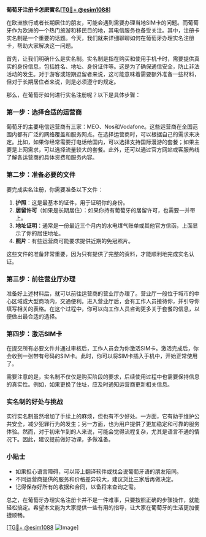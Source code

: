 **葡萄牙注册卡怎麽實名[[TG💪+ @esim1088](https://t.me/s/esim1088)]**

在欧洲旅行或者长期居住的朋友，可能会遇到需要办理当地SIM卡的问题。而葡萄牙作为欧洲的一个热门旅游和移民目的地，其电信服务也备受关注。其中，注册卡实名制是一个重要的话题。今天，我们就来详细聊聊如何在葡萄牙办理实名注册卡，帮助大家解决这一问题。

首先，让我们明确什么是实名制。实名制是指在购买和使用手机卡时，需要提供真实的身份信息，包括姓名、地址、身份证件等。这是为了确保通信安全，防止非法活动的发生。对于游客或短期逗留者来说，这可能意味着需要额外准备一些材料，但对于长期居住者来说，则是必须遵守的规定。

那么，在葡萄牙如何进行实名注册呢？以下是具体步骤：

### 第一步：选择合适的运营商

葡萄牙的主要电信运营商有三家：MEO、Nos和Vodafone。这些运营商在全国范围内都有广泛的网络覆盖和服务网点。在选择运营商时，可以根据自己的需求来决定。比如，如果你经常需要打电话给国内，可以选择支持国际漫游的套餐；如果主要是上网需求，可以选择流量较大的套餐。此外，还可以通过官方网站或客服热线了解各运营商的具体资费和服务内容。

### 第二步：准备必要的文件

要完成实名注册，你需要准备以下文件：

1. **护照**：这是最基本的证件，用于证明你的身份。
2. **居留许可**（如果是长期居住）：如果你持有葡萄牙的居留许可，也需要一并带上。
3. **地址证明**：通常是一份最近三个月内的水电煤气账单或其他官方信函，上面显示了你的居住地址。
4. **照片**：有些运营商可能要求提供近期的免冠照片。

这些文件的准备非常重要，因为只有提供了完整的资料，才能顺利地完成实名认证。

### 第三步：前往营业厅办理

准备好上述材料后，就可以前往运营商的营业厅办理了。营业厅一般位于城市的中心区域或大型商场内，交通便利。进入营业厅后，会有工作人员接待你，并引导你填写相关的表格。在这个过程中，你可以向工作人员咨询更多关于套餐的信息，以便做出最合适的选择。

### 第四步：激活SIM卡

在提交所有必要文件并通过审核后，工作人员会为你激活SIM卡。激活完成后，你会收到一张带有号码的SIM卡。此时，你可以将SIM卡插入手机中，开始正常使用了。

需要注意的是，实名制不仅仅是购买阶段的要求，后续使用过程中也需要保持信息的真实性。例如，如果更换了住址，应及时通知运营商更新相关信息。

### 实名制的好处与挑战

实行实名制虽然增加了手续上的麻烦，但也有不少好处。一方面，它有助于维护公共安全，减少犯罪行为的发生；另一方面，也为用户提供了更加稳定和可靠的服务体验。然而，对于初来乍到的人来说，可能会觉得流程复杂，尤其是语言不通的情况下。因此，建议提前做好功课，多做准备。

### 小贴士

- 如果担心语言障碍，可以带上翻译软件或找会说葡萄牙语的朋友陪同。
- 不同运营商提供的服务和价格差异较大，建议货比三家后再做决定。
- 记得保存好所有的收据和合同，以备将来查询之需。

总之，在葡萄牙办理实名注册卡并不是一件难事，只要按照正确的步骤操作，就能轻松搞定。希望本文能为大家提供一些有用的指导，让大家在葡萄牙的生活更加便捷顺畅。

[[TG💪+ @esim1088](https://t.me/s/esim1088) ![Image](https://i.postimg.cc/4NQfJmqS/Snipaste-2025-05-13-00-14-12.png)]